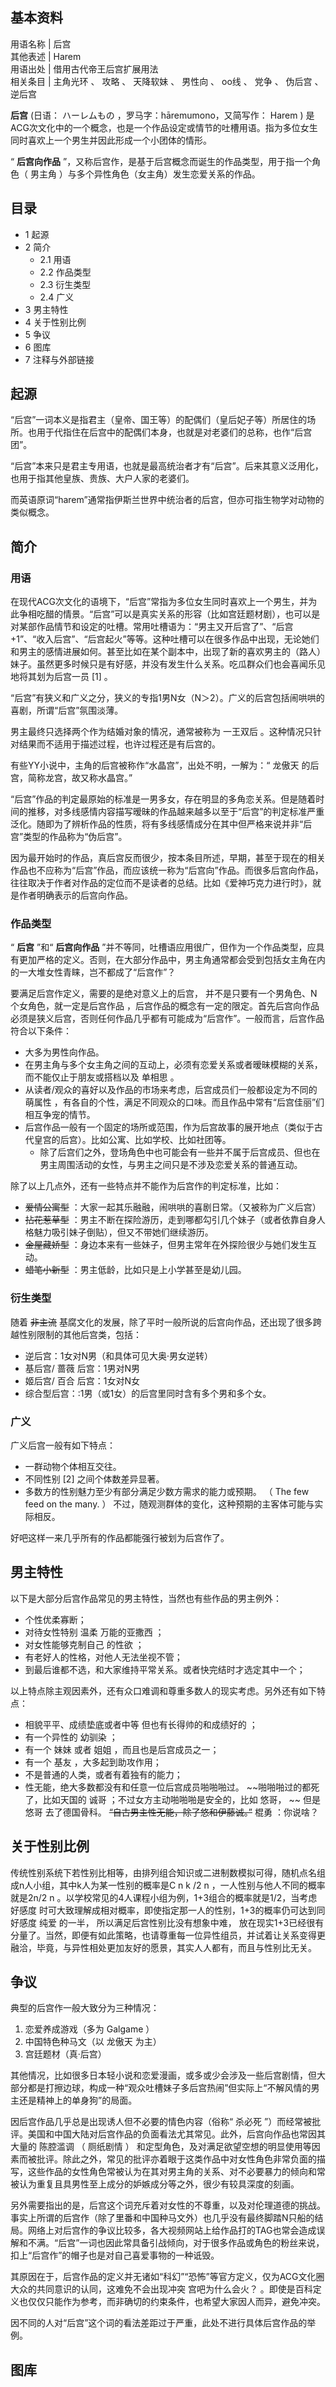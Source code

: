 **基本资料**  
---  
用语名称  |  后宫   
其他表述  |  Harem   
用语出处  |  借用古代帝王后宫扩展用法   
相关条目  |  主角光环  、  攻略  、  天降软妹  、  男性向  、  oo线  、  党争  、  伪后宫  、逆后宫   
  
**后宫** (日语：  ハーレムもの  ，罗马字：hāremumono，又简写作：  Harem  )
是ACG次文化中的一个概念，也是一个作品设定或情节的吐槽用语。指为多位女生同时喜欢上一个男生并因此形成一个小团体的情形。

“ **后宫向作品** ”，又称后宫作，是基于后宫概念而诞生的作品类型，用于指一个角色（  男主角  ）与多个异性角色（女主角）发生恋爱关系的作品。

##  目录

  * 1  起源 
  * 2  简介 
    * 2.1  用语 
    * 2.2  作品类型 
    * 2.3  衍生类型 
    * 2.4  广义 
  * 3  男主特性 
  * 4  关于性别比例 
  * 5  争议 
  * 6  图库 
  * 7  注释与外部链接 

##  起源

“后宫”一词本义是指君主（皇帝、国王等）的配偶们（皇后妃子等）所居住的场所。也用于代指住在后宫中的配偶们本身，也就是对老婆们的总称，也作“后宫团”。

“后宫”本来只是君主专用语，也就是最高统治者才有“后宫”。后来其意义泛用化，也用于指其他皇族、贵族、大户人家的老婆们。

而英语原词“harem”通常指伊斯兰世界中统治者的后宫，但亦可指生物学对动物的类似概念。

##  简介

###  用语

在现代ACG次文化的语境下，“后宫”常指为多位女生同时喜欢上一个男生，并为此争相吃醋的情景。“后宫”可以是真实关系的形容（比如宫廷题材剧），也可以是对某部作品情节和设定的吐槽。常用吐槽语为：“男主又开后宫了”、“后宫+1”、“收入后宫”、“后宫起火”等等。这种吐槽可以在很多作品中出现，无论她们和男主的感情进展如何。甚至比如在某个副本中，出现了新的喜欢男主的（路人）妹子。虽然更多时候只是有好感，并没有发生什么关系。吃瓜群众们也会喜闻乐见地将其划为后宫一员
[1]  。

“后宫”有狭义和广义之分，狭义的专指1男N女（N＞2）。广义的后宫包括闹哄哄的喜剧，所谓“后宫”氛围淡薄。

男主最终只选择两个作为结婚对象的情况，通常被称为  一王双后  。这种情况只针对结果而不适用于描述过程，也许过程还是有后宫的。

有些YY小说中，主角的后宫被称作“水晶宫”，出处不明，一解为：“  龙傲天  的后宫，简称龙宫，故又称水晶宫。”

“后宫”作品的判定最原始的标准是一男多女，存在明显的多角恋关系。但是随着时间的推移，对多线感情内容描写暧昧的作品越来越多以至于“后宫”的判定标准严重泛化。随即为了辨析作品的性质，将有多线感情成分在其中但严格来说并非“后宫”类型的作品称为“伪后宫”。

因为最开始时的作品，真后宫反而很少，按本条目所述，早期，甚至于现在的相关作品也不应称为“后宫”作品，而应该统一称为“后宫向”作品。而很多后宫向作品，往往取决于作者对作品的定位而不是读者的总结。比如《爱神巧克力进行时》，就是作者明确表示的后宫向作品。

###  作品类型

“ **后宫** ”和“ **后宫向作品**
”并不等同，吐槽语应用很广，但作为一个作品类型，应具有更加严格的定义。否则，在大部分作品中，男主角通常都会受到包括女主角在内的一大堆女性青睐，岂不都成了“后宫作”？

要满足后宫作定义，需要的是绝对意义上的后宫，  并不是只要有一个男角色、N个女角色，就一定是后宫作品
，后宫作品的概念有一定的限定。首先后宫向作品必须是狭义后宫，否则任何作品几乎都有可能成为“后宫作”。一般而言，后宫作品符合以下条件：

  * 大多为男性向作品。 
  * 在男主角与多个女主角之间的互动上，必须有恋爱关系或者暧昧模糊的关系，而不能仅止于朋友或搭档以及  单相思  。 
  * 从读者/观众的喜好以及作品的市场来考虑，后宫成员们一般都设定为不同的  萌属性  ，有各自的个性，满足不同观众的口味。而且作品中常有“后宫佳丽”们相互争宠的情节。 
  * 后宫作品一般有一个固定的场所或范围，作为后宫故事的展开地点（类似于古代皇宫的后宫）。比如公寓、比如学校、比如社团等。 
    * 除了后宫们之外，登场角色中也可能会有一些并不属于后宫成员、但也在男主周围活动的女性，与男主之间只是不涉及恋爱关系的普通互动。 

除了以上几点外，还有一些特点并不能作为后宫作的判定标准，比如：

  * ~~爱情公寓型~~ ：大家一起其乐融融，闹哄哄的喜剧日常。（又被称为广义后宫） 
  * ~~拈花惹草型~~ ：男主不断在探险游历，走到哪都勾引几个妹子（或者依靠自身人格魅力吸引妹子倒贴），但又不带她们继续游历。 
  * ~~金屋藏娇型~~ ：身边本来有一些妹子，但男主常年在外探险很少与她们发生互动。 
  * ~~蜡笔小新型~~ ：男主低龄，比如只是上小学甚至是幼儿园。 

###  衍生类型

随着 ~~非主流~~ 基腐文化的发展，除了平时一般所说的后宫向作品，还出现了很多跨越性别限制的其他后宫类，包括：

  * 逆后宫：1女对N男（和具体可见大奥·男女逆转） 
  * 基后宫/  蔷薇  后宫：1男对N男 
  * 姬后宫/  百合  后宫：1女对N女 
  * 综合型后宫：:1男（或1女）的后宫里同时含有多个男和多个女。 

###  广义

广义后宫一般有如下特点：

  * 一群动物个体相互交往。 
  * 不同性别  [2]  之间个体数差异显著。 
  * 多数方的性别魅力至少有部分满足少数方需求的能力或预期。  （  The few feed on the many.  ）  不过，随观测群体的变化，这种预期的主客体可能与实际相反。 

好吧这样一来几乎所有的作品都能强行被划为后宫作了。

##  男主特性

以下是大部分后宫作品常见的男主特性，当然也有些作品的男主例外：

  * 个性优柔寡断； 
  * 对待女性特别  温柔  万能的亚撒西  ； 
  * 对女性能够克制自己  的性欲  ； 
  * 有老好人的性格，对他人无法坐视不管； 
  * 到最后谁都不选，和大家维持平常关系。或者快完结时才选定其中一个； 

以上特点除主观因素外，还有众口难调和尊重多数人的现实考虑。另外还有如下特点：

  * 相貌平平、成绩垫底或者中等  但也有长得帅的和成绩好的  ； 
  * 有一个异性的  幼驯染  ； 
  * 有一个  妹妹  或者  姐姐  ，而且也是后宫成员之一； 
  * 有一个  基友  ，大多起到助攻作用； 
  * 不是普通的人类，或者有着独有的能力； 
  * 性无能，绝大多数都没有和任意一位后宫成员啪啪啪过。  ~~啪啪啪过的都死了，比如天国的 诚哥  ；不过女方主动啪啪啪是安全的，比如  悠哥，  ~~ 但是  悠哥  去了德国骨科。  ~~“自古男主性无能，除了悠和伊藤诚。”~~ 棍勇  ：你说啥？ 

##  关于性别比例

传统性别系统下若性别比相等，由排列组合知识或二进制数模拟可得，随机点名组成n人小组，其中k人为某一性别的概率是C  n  k  /2  n
，一人性别与他人不同的概率就是2n/2  n  。以学校常见的4人课程小组为例，1+3组合的概率就是1/2，当考虑  好感度
时可大致理解成相对概率，即使指定那一人的性别，1+3的概率仍可达到同好感度  纯爱  的一半，  所以满足后宫性别比没有想象中难，
放在现实1+3已经很有分量了。当然，即便有如此策略，也请尊重每一位异性组员，并试着让关系变得更融洽，毕竟，与异性相处更加友好的愿景，其实人人都有，而且与性别比无关。

##  争议

典型的后宫作一般大致分为三种情况：

  1. 恋爱养成游戏（多为  Galgame  ） 
  2. 中国特色种马文（以  龙傲天  为主） 
  3. 宫廷题材（真·后宫） 

其他情况，比如很多日本轻小说和恋爱漫画，或多或少会涉及一些后宫剧情，但大部分都是打擦边球，构成一种“观众吐槽妹子多后宫热闹”但实际上“不解风情的男主还是精神上的单身狗”的局面。

因后宫作品几乎总是出现诱人但不必要的情色内容（俗称“  杀必死
”）而经常被批评。美国和中国大陆对后宫作品的负面看法尤其常见。此外，后宫向作品也常因其大量的  陈腔滥调  （  厕纸剧情  ）
和定型角色，及对满足欲望空想的明显使用等因素而被批评。除此之外，常见的批评亦着眼于这类作品中对女性角色非常负面的描写，这些作品的女性角色常被认为在其对男主角的关系、对不必要暴力的倾向和常被认为重复且具男性至上成分的妒嫉成分等之外，很少有较具深度的刻画。

另外需要指出的是，后宫这个词充斥着对女性的不尊重，以及对伦理道德的挑战。事实上所谓的后宫作（除了里番和中国种马文外）也几乎没有最终脚踏N只船的结局。网络上对后宫作的争议比较多，各大视频网站上给作品打的TAG也常会造成误解和不满。“后宫”一词也因此常具备引战倾向，对于很多作品或角色的粉丝来说，扣上“后宫作”的帽子也是对自己喜爱事物的一种诋毁。

其原因在于，后宫作品的定义并无诸如“科幻”“恐怖”等官方定义，仅为ACG文化圈大众的共同意识的认同，这难免不会出现冲突  宫吧为什么会火？
。即使是百科定义也仅仅只能作为参考，而非确切的约束条件，也希望大家因人而异，避免冲突。

因不同的人对“后宫”这个词的看法差距过于严重，此处不进行具体后宫作品的举例。

##  图库